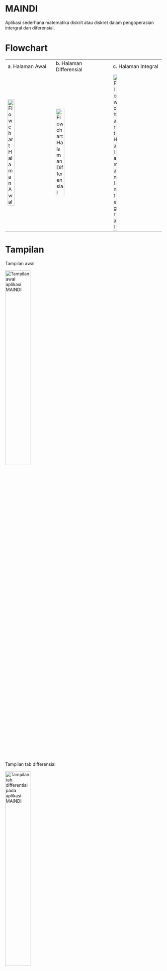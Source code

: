 # MAINDI
Aplikasi sederhana matematika diskrit atau diskret dalam pengoperasian intergral dan diferensial.

# Flowchart
<table border="0">
<tbody>
<tr>
<td>a. Halaman Awal</td>
<td>b. Halaman Differensial</td>
<td>c. Halaman Integral</td>
</tr>
<tr>
<td><image title="Flowchart Halaman Awal" width="40%" src="http://i1382.photobucket.com/albums/ah258/romadhonbyar/Github/MAINDI/halaman%20awal%20aplikasi%20maindi_zpsqvfxrxq8.png"/></td>
<td><image title="Flowchart Halaman Differensial" width="40%" src="http://i1382.photobucket.com/albums/ah258/romadhonbyar/Github/MAINDI/halaman%20awal%20aplikasi%20maindi_zpsqvfxrxq8.png"/></td>
<td><image title="Flowchart Halaman Integral" width="30%" src="http://i1382.photobucket.com/albums/ah258/romadhonbyar/Github/MAINDI/halaman%20integral%20aplikasi%20maindi_zpscbblmws1.png"/></td>
</tr>
</tbody>
</table>

# Tampilan
<p>Tampilan awal</p>
<image title="Tampilan awal aplikasi MAINDI" width="40%" src="https://raw.githubusercontent.com/romadhonbyar/MAINDI/master/image/tampilan-awal.PNG" >
<br>
<p>Tampilan tab differensial</p>
<image title="Tampilan tab differential pada aplikasi MAINDI" width="40%" src="https://raw.githubusercontent.com/romadhonbyar/MAINDI/master/image/tampilan-differential.PNG" >
<br>
<p>Tampilan input bilangan pada ruas fungsi differensial</p>
<image title="Tampilan input bilangan pada ruas fungsi differential - aplikasi MAINDI" width="40%" src="https://raw.githubusercontent.com/romadhonbyar/MAINDI/master/image/tampilan-differential-input.PNG" >
<br>
<p>Tampilan hasil operasi fungsi differensial</p>
<image title="Tampilan hasil operasi fungsi differensial - aplikasi MAINDI" width="40%" src="https://raw.githubusercontent.com/romadhonbyar/MAINDI/master/image/tampilan-differential-output.PNG" >
<br>



